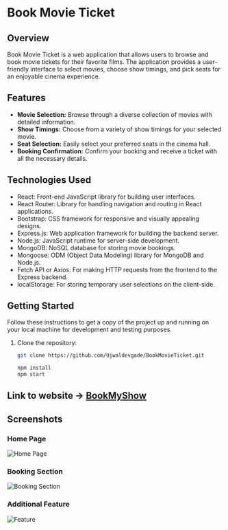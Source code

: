 # Book Movie Ticket

## Overview

Book Movie Ticket is a web application that allows users to browse and book movie tickets for their favorite films. The application provides a user-friendly interface to select movies, choose show timings, and pick seats for an enjoyable cinema experience.

## Features

- **Movie Selection:** Browse through a diverse collection of movies with detailed information.
- **Show Timings:** Choose from a variety of show timings for your selected movie.
- **Seat Selection:** Easily select your preferred seats in the cinema hall.
- **Booking Confirmation:** Confirm your booking and receive a ticket with all the necessary details.

## Technologies Used

- React: Front-end JavaScript library for building user interfaces.
- React Router: Library for handling navigation and routing in React applications.
- Bootstrap: CSS framework for responsive and visually appealing designs.
- Express.js: Web application framework for building the backend server.
- Node.js: JavaScript runtime for server-side development.
- MongoDB: NoSQL database for storing movie bookings.
- Mongoose: ODM (Object Data Modeling) library for MongoDB and Node.js.
- Fetch API or Axios: For making HTTP requests from the frontend to the Express backend.
- localStorage: For storing temporary user selections on the client-side.


## Getting Started

Follow these instructions to get a copy of the project up and running on your local machine for development and testing purposes.

1. Clone the repository:

   ```bash
   git clone https://github.com/Ujwaldevgade/BookMovieTicket.git
   
   npm install
   npm start

## Link to website -> [BookMyShow](https://bookmy-show.netlify.app/)


## Screenshots

### Home Page
![Home Page](./public/Images/Home.jpg)
### Booking Section
![Booking Section](./public/Images/Booking.jpg)

### Additional Feature
![Feature](./images/feature.jpg)

